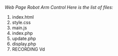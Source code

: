 *Web Page Robot Arm Control*
*Here is the list of files:*
1. index.html 
2. style.css
3. main.js
4. index.php
5. update.php
6. display.php
7. RECORDING Vd


